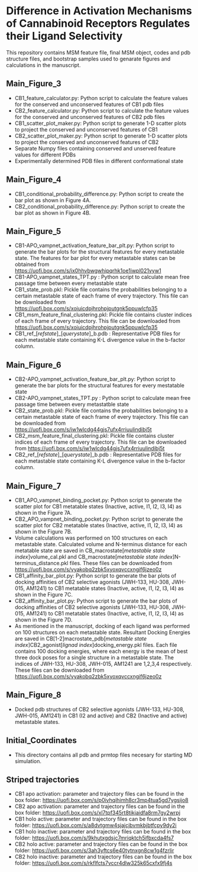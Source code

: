 #  Difference in Activation Mechanisms of Cannabinoid Receptors Regulates their Ligand Selectivity
This repository contains MSM feature file, final MSM object, codes and pdb structure files, and bootstrap samples used to genarate figures and
calculations in the manuscript.

## Main_Figure_3 
- CB1_feature_calculator.py: Python script to calculate the feature values for the conserved and unconserved features of CB1 pdb files
- CB2_feature_calculator.py: Python script to calculate the feature values for the conserved and unconserved features of CB2 pdb files  
- CB1_scatter_plot_maker.py: Python script to generate 1-D scatter plots to project the conserved and unconserved features of CB1
- CB2_scatter_plot_maker.py: Python script to generate 1-D scatter plots to project the conserved and unconserved features of CB2
- Separate Numpy files containing conserved and unserved feature values for different PDBs
- Experimentally determined PDB files in different conformational state

## Main_Figure_4 
- CB1_conditional_probability_difference.py: Python script to create the bar plot as shown in Figure 4A.
- CB2_conditional_probability_difference.py: Python script to create the bar plot as shown in Figure 4B.


## Main_Figure_5
- CB1-APO_vampnet_activation_feature_bar_plt.py: Python script to generate the bar plots for the structural features for every metastable state. The features for bar plot for every metastable states can be obtained from https://uofi.box.com/s/ix0hhvbwgwhipqrhk1oe1iwpl021vyw1
- CB1-APO_vampnet_states_TPT.py : Python script to calculate mean free passage time between every metastable state
- CB1_state_prob.pkl: Pickle file contains the probabilities belonging to a certain metastable state of each frame of every trajectory. This file can be downloaded from https://uofi.box.com/s/xoiuicdpjhrohpjputgnk5ppuwlcfp35
- CB1_msm_feature_final_clustering.pkl: Pickle file contains cluster indices of each frame of every trajectory. This file can be downloaded from https://uofi.box.com/s/xoiuicdpjhrohpjputgnk5ppuwlcfp35
- CB1_ref_[_refstate_]_[_querystate_]_b.pdb : Representative PDB files for each metastable state containing K-L divergence value in the b-factor column.

## Main_Figure_6
- CB2-APO_vampnet_activation_feature_bar_plt.py: Python script to generate the bar plots for the structural features for every mestatable state
- CB2-APO_vampnet_states_TPT.py : Python script to calculate mean free passage time between every metastatble state
- CB2_state_prob.pkl: Pickle file contains the probabilities belonging to a certain metastable state of each frame of every trajectory. This file can be downloaded from https://uofi.box.com/s/iw1wlcdg44gjs7ufx4rriuulindibj5t
- CB2_msm_feature_final_clustering.pkl: Pickle file contains cluster indices of each frame of every trajectory. This file can be downloaded from https://uofi.box.com/s/iw1wlcdg44gjs7ufx4rriuulindibj5t
- CB2_ref_[_refstate_]_[_querystate_]_b.pdb : Representative PDB files for each metastable state containing K-L divergence value in the b-factor column.


## Main_Figure_7
- CB1_APO_vampnet_binding_pocket.py: Python script to generate the scatter plot for CB1 metatable states (Inactive, active, I1, I2, I3, I4) as shown in the Figure 7A.
- CB2_APO_vampnet_binding_pocket.py: Python script to generate the scatter plot for CB2 metatable states (Inactive, active, I1, I2, I3, I4) as shown in the Figure 7B.
- Volume calculations was performed on 100 structures on each metastable state. Calculated volume and N-terminus distance for each metatable state are saved in CB_macrostate[_metastable state index_]volume_cal.pkl and CB_macrostate[_metastable state index_]N-terminus_distance.pkl files. These files can be downloaded from https://uofi.box.com/s/vyakobq2zbk5xyoxqvccxngif6jzeo0z
- CB1_affinity_bar_plot.py: Python script to generate the bar plots of docking affinities of CB2 selective agonists (JWH-133, HU-308, JWH-015, AM1241) to CB1 metatable states (Inactive, active, I1, I2, I3, I4) as shown in the Figure 7C. 
- CB2_affinity_bar_plot.py: Python script to generate the bar plots of docking affinities of CB2 selective agonists (JWH-133, HU-308, JWH-015, AM1241) to CB1 metatable states (Inactive, active, I1, I2, I3, I4) as shown in the Figure 7D.
- As mentioned in the manuscript, docking of each ligand was performed on 100 structures on each metastable state. Resultant Docking Energies are saved in CB[1-2]macrostate_pdb[_metastable state index_]CB2_agonist[_lignad index_]docking_energy.pkl files. Each file contains 100 docking energies, where each energy is the mean of best three dock poses for a single structure in a metastable state. The indices of JWH-133, HU-308, JWH-015, AM1241 are 1,2,3,4 respectively. These files can be downloaded from https://uofi.box.com/s/vyakobq2zbk5xyoxqvccxngif6jzeo0z

## Main_Figure_8 
- Docked pdb structures of CB2 selective agonists (JWH-133, HU-308, JWH-015, AM1241) in CB1 (I2 and active) and CB2 (Inactive and active) metastable states. 

## Initial_Coordinates
- This directory contains all pdb and prmtop files necesary for starting MD simulation.   

## Striped trajectories
- CB1 apo activation: parameter and trajectory files can be found in the box folder: https://uofi.box.com/s/p0ivhqihimh8cr3mp4tua5gd7ygsijo8
- CB2 apo activation: parameter and trajectory files can be found in the box folder: https://uofi.box.com/s/xl7tpf345rt8tikjaidfa8rm7gy2wrpj
- CB1 holo active: parameter and trajectory files can be found in the box folder: https://uofi.box.com/s/a8dvtgmw4sjajcjbvmkbjbtfcpy9dy2i
- CB1 holo inactive: parameter and trajectory files can be found in the box folder: https://uofi.box.com/s/9khutxgdsjc7mriqktch5ifbxcda4fs7
- CB2 holo active: parameter and trajectory files can be found in the box folder: https://uofi.box.com/s/3ah3yftcs6e40tytnxgn8cw1g4fzrlir
- CB2 holo inactive: parameter and trajectory files can be found in the box folder: https://uofi.box.com/s/rkflfcts7vccr4dlw325k65cxfx9fj4s




